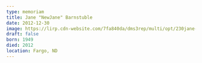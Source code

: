 ```yaml
---
type: memoriam
title: Jane "NewJane" Barnstuble
date: 2012-12-30
image: https://lirp.cdn-website.com/7fa840da/dms3rep/multi/opt/230jane-barnstuble-1920w.jpg
draft: false
born: 1949
died: 2012
location: Fargo, ND
---
```

